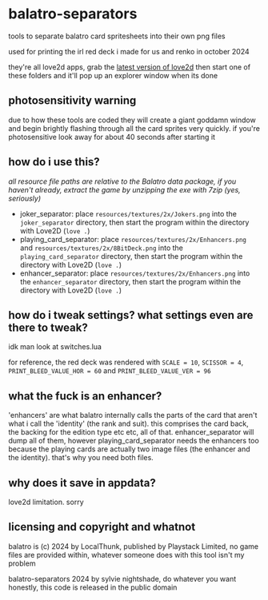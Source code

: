 # balatro-separators
tools to separate balatro card spritesheets into their own png files

used for printing the irl red deck i made for us and renko in october 2024

they're all love2d apps, grab the [latest version of love2d](https://love2d.org) then start one of these folders and it'll pop up an explorer window when its done

## photosensitivity warning
due to how these tools are coded they will create a giant goddamn window and begin brightly flashing through all the card sprites very quickly. if you're photosensitive look away for about 40 seconds after starting it

## how do i use this?
_all resource file paths are relative to the Balatro data package, if you haven't already, extract the game by unzipping the exe with 7zip (yes, seriously)_
- joker_separator: place `resources/textures/2x/Jokers.png` into the `joker_separator` directory, then start the program within the directory with Love2D (`love .`)
- playing_card_separator: place `resources/textures/2x/Enhancers.png` and `resources/textures/2x/8BitDeck.png` into the `playing_card_separator` directory, then start the program within the directory with Love2D (`love .`)
- enhancer_separator: place `resources/textures/2x/Enhancers.png` into the `enhancer_separator` directory, then start the program within the directory with Love2D (`love .`)

## how do i tweak settings? what settings even are there to tweak?
idk man look at switches.lua

for reference, the red deck was rendered with `SCALE = 10`, `SCISSOR = 4`, `PRINT_BLEED_VALUE_HOR = 60` and `PRINT_BLEED_VALUE_VER = 96` 

## what the fuck is an enhancer?
'enhancers' are what balatro internally calls the parts of the card that aren't what i call the 'identity' (the rank and suit).
this comprises the card back, the backing for the edition type etc etc, all of that.
enhancer_separator will dump all of them, however playing_card_separator needs the enhancers too because the playing cards are actually two image files (the enhancer and the identity). that's why you need both files.

## why does it save in appdata?
love2d limitation. sorry

## licensing and copyright and whatnot
balatro is (c) 2024 by LocalThunk, published by Playstack Limited, no game files are provided within, whatever someone does with this tool isn't my problem

balatro-separators 2024 by sylvie nightshade, do whatever you want honestly, this code is released in the public domain